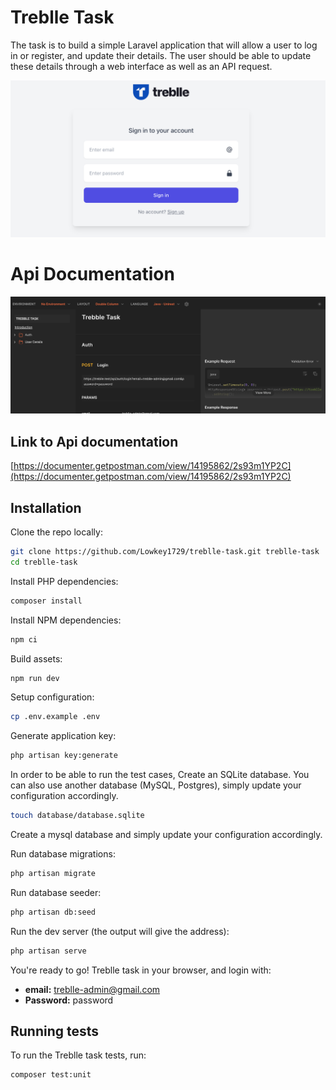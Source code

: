 # Treblle Task

The task is to build a simple Laravel application that will allow a 
user to log in or register, and update their details. 
The user should be able to update these details through a web interface as well as an API request.

<img src="public/scrreenshot-1.png"/>

# Api Documentation
<img src="public/screenshot-2.png"/>

## Link to Api documentation
[https://documenter.getpostman.com/view/14195862/2s93m1YP2C](https://documenter.getpostman.com/view/14195862/2s93m1YP2C)

## Installation

Clone the repo locally:

```sh
git clone https://github.com/Lowkey1729/treblle-task.git treblle-task
cd treblle-task
```

Install PHP dependencies:

```sh
composer install
```

Install NPM dependencies:

```sh
npm ci
```

Build assets:

```sh
npm run dev
```

Setup configuration:

```sh
cp .env.example .env
```

Generate application key:

```sh
php artisan key:generate
```

In order to be able to run the test cases, Create an SQLite database. You can also use another database (MySQL, Postgres), simply update your configuration accordingly.

```sh
touch database/database.sqlite
```

Create a mysql database and simply update your configuration accordingly.


Run database migrations:

```sh
php artisan migrate
```

Run database seeder:

```sh
php artisan db:seed
```

Run the dev server (the output will give the address):

```sh
php artisan serve
```

You're ready to go! Treblle task in your browser, and login with:

- **email:** treblle-admin@gmail.com
- **Password:** password

## Running tests

To run the Treblle task tests, run:

```sh
composer test:unit
```
